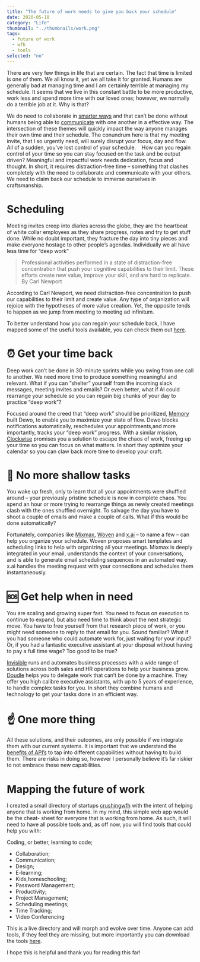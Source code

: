 ```yaml
---
title: "The future of work needs to give you back your schedule"
date: 2020-05-18
category: "Life"
thumbnail: "../thumbnails/work.png"
tags:
  - future of work
  - wfh
  - tools
selected: "no"
---
```


There are very few things in life that are certain. The fact that time is limited is one of them. We all know it, yet we all take it for granted. Humans are generally bad at managing time and I am certainly terrible at managing my schedule. It seems that we live in this constant battle to be more productive, work less and spend more time with our loved ones; however, we normally do a terrible job at it. Why is that?   

We do need to collaborate in [smarter ways](https://www.tiagofsanchez.com/the-future-of-work-needs-smart-collaboration) and that can’t be done without humans being able to [communicate](https://www.tiagofsanchez.com/the-future-of-work-needs-a-new-communication-tool) with one another in a effective way. The intersection of these themes will quickly impact the way anyone manages their own time and their schedule. The conundrum here is that my meeting invite, that I so urgently need, will surely disrupt your focus, day and flow. All of a sudden, you’ve lost control of your schedule. 
 
How can you regain control of your time so you can stay focused on the task and be output driven? Meaningful and impactful work needs dedication, focus and thought. In short, it requires distraction-free time – something that clashes completely with the need to collaborate and communicate with your others. We need to claim back our schedule to immerse ourselves in craftsmanship.   

# Scheduling

Meeting invites creep into diaries across the globe, they are the heartbeat of white collar employees as they share progress, notes and try to get stuff done. While no doubt important, they fracture the day into tiny pieces and make everyone hostage to  other people’s agendas. Individually we all have less time for “deep work” 

>Professional activities performed in a state of distraction-free concentration that push your cognitive capabilities to their limit. These efforts create new value, improve your skill, and are hard to replicate.
By Carl Newport    

According to Carl Newport, we need distraction-free concentration to push our capabilities to their limit and create value. Any type of organization will rejoice with the hypotheses of more value creation. Yet, the opposite tends to happen as we jump from meeting to meeting ad infinitum.  

To better understand how you can regain your schedule back, I have mapped some of the useful tools available, you can check them out [here](https://crushingwfh.com/scheduling/).

# ⏰ Get your time back 

Deep work can’t be done in 30-minute sprints while you swing from one call to another. We need more time to produce something meaningful and relevant. What if you can “shelter” yourself from the incoming slack messages, meeting invites and emails? Or even better, what if AI could rearrange your schedule so you can regain big chunks of your day to practice “deep work”?
 
Focused around the creed that “deep work” should be prioritized, [Memory](https://crushingwfh.com/scheduling/memory) built Dewo, to enable you to maximize your state of flow. Dewo blocks notifications automatically, reschedules your appointments,and more importantly, tracks your “deep work” progress. With a similar mission, [Clockwise](https://crushingwfh.com/scheduling/clockwise) promises you a solution to escape the chaos of work, freeing up your time so you can focus on what matters. In short they optimize your calendar so you can claw back more time to develop your craft.

# 🤢 No more shallow tasks

You wake up fresh, only to learn that all your appointments were shuffled around – your previously pristine schedule is now in complete chaos. You spend an hour or more trying to rearrange things as newly created meetings clash with the ones shuffled overnight. To salvage the day you have to shoot a couple of emails and make a couple of calls. What if this would be done automatically? 

Fortunately, companies like [Mixmax](https://crushingwfh.com/scheduling/mixmax), [Woven](https://crushingwfh.com/scheduling/woven) and [x.ai](https://crushingwfh.com/scheduling/x.ai) – to name a few – can help you organize your schedule. Woven proposes smart templates and scheduling links to help with organizing all your meetings. Mixmax is deeply integrated in your email, understands the context of your conversations, and is able to generate email scheduling sequences in an automated way. x.ai handles the meeting request with your connections and schedules them instantaneously.  
 
# 🆘 Get help when in need

You are scaling and growing super fast. You need to focus on execution to continue to expand, but also need time to think about the next strategic move. You have to free yourself from that research piece of work, or you might need someone to reply to that email for you. Sound familiar? What if you had someone who could automate work for, just waiting for your input? Or, if you had a fantastic executive assistant at your disposal without having to pay a full time wage? Too good to be true? 

[Invisible](https://crushingwfh.com/scheduling/invisible) runs and automates business processes with a wide range of solutions across both sales and HR operations to help your business grow. [Doudle](https://crushingwfh.com/scheduling/doudle) helps you to delegate work that can’t be done by a machine. They offer you high calibre executive assistants, with up to 5 years of experience, to handle complex tasks for you. In short they combine humans and technology to get your tasks done in an efficient way.
 

# ☝️ One more thing

All these solutions, and their outcomes, are only possible if we integrate them with our current systems. It is important that we understand the [benefits of API’s](https://www.tiagofsanchez.com/ap-is-are-the-new-railroad) to tap into different capabilities without having to build them. There are risks in doing so, however I personally believe it’s far riskier to not embrace these new capabilities. 

# Mapping the future of work

I created a small directory of startups [crushingwfh](https://crushingwfh.com/) with the intent of helping anyone that is working from home. In my mind, this simple web app would be the cheat- sheet for everyone that is working from home. As such, it will need to have all possible tools and, as off now, you will find tools that could help you with: 

Coding, or better, learning to code;
- Collaboration;
- Communication;
- Design; 
- E-learning; 
- Kids,homeschooling; 
- Password Management; 
- Productivity; 
- Project Management; 
- Scheduling meetings; 
- Time Tracking; 
- Video Conferencing 

This is a live directory and will morph and evolve over time. Anyone can add tools, if they feel they are missing, but more importantly you can download the tools [here](https://crushingwfh.com/downloadtools).


I hope this is helpful and thank you for reading this far!





